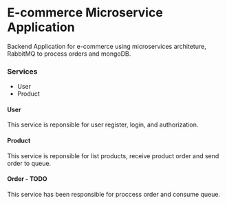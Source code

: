# E-commerce Microservice Application

Backend Application for e-commerce using microservices architeture, RabbitMQ to process orders and mongoDB.

### Services

- User
- Product

#### User

This service is reponsible for user register, login, and authorization.

#### Product

This service is reponsible for list products, receive product order and send order to queue.

#### Order - TODO

This service has been responsible for proccess order and consume queue.
